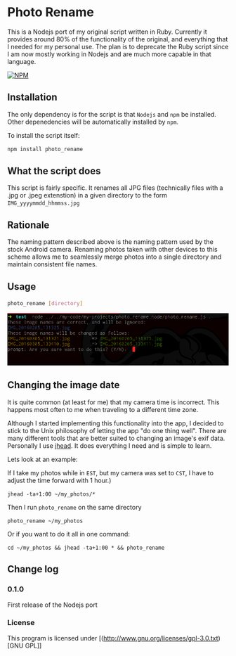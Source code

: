 # Photo Rename #

This is a Nodejs port of my original script written in Ruby. Currently it provides around 80% of the functionality of the original, and everything that I needed for my personal use. The plan is to deprecate the Ruby script since I am now mostly working in Nodejs and are much more capable in that language.

[![NPM](https://nodei.co/npm/photo_rename.png?compact=true)](https://nodei.co/npm/photo_rename/)

## Installation ##
The only dependency is for the script is that `Nodejs` and `npm` be installed. Other depenedencies will be automatically installed by `npm`.

To install the script itself:
```bash
npm install photo_rename
```

## What the script does ##

This script is fairly specific. It renames all JPG files (technically files with a .jpg or .jpeg extenstion) in a given directory to the form `IMG_yyyymmdd_hhmmss.jpg`

## Rationale ##

The naming pattern described above is the naming pattern used by the stock Android camera. Renaming photos taken with other devices to this scheme allows me to seamlessly merge photos into a single directory and maintain consistent file names.

## Usage ##
```bash
photo_rename [directory]
```

![img](./screenshots/example.png)


## Changing the image date ##

It is quite common (at least for me) that my camera time is incorrect. This happens most often to me when traveling to a different time zone.

Although I started implementing this functionality into the app, I decided to stick to the Unix philosophy of letting the app "do one thing well". There are many different tools that are better suited to changing an image's exif data. Personally I use [jhead](http://freecode.com/projects/jhead). It does everything I need and is simple to learn. 

Lets look at an example:

If I take my photos while in `EST`, but my camera was set to `CST`, I have to adjust the time forward with 1 hour.)

```
jhead -ta+1:00 ~/my_photos/*
```

Then I run `photo_rename` on the same directory
```
photo_rename ~/my_photos
```

Or if you want to do it all in one command:

```
cd ~/my_photos && jhead -ta+1:00 * && photo_rename
```

## Change log ##

### 0.1.0 ###
First release of the Nodejs port

### License ###

This program is licensed under [(<http://www.gnu.org/licenses/gpl-3.0.txt>)[GNU GPL]]
